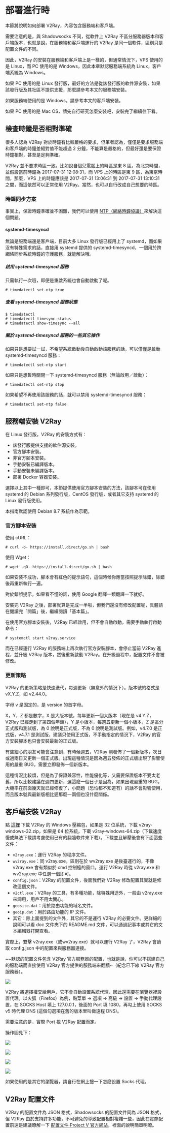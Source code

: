 # 部署進行時

本節將說明如何部署 V2Ray，內容包含服務端和客戶端。

需要注意的是，與 Shadowsocks 不同，從軟件上 V2Ray 不區分服務器版本和客戶端版本，也就是說，在服務端和客戶端運行的 V2Ray 是同一個軟件，區別只是配置文件的不同。

因此，V2Ray 的安裝在服務端和客戶端上是一樣的，但通常情況下，VPS 使用的是 Linux，而 PC 使用的是 Windows，因此本章默認服務端系統為 Linux，客戶端系統為 Windows。

如果 PC 使用的是 Linux 發行版，最好的方法是從該發行版的軟件源安裝，如果該發行版及其社區不提供支援，那麼請參考本文的服務端安裝。

如果服務端使用的是 Windows，請參考本文的客戶端安裝。

如果 PC 使用的是 Mac OS，請先自行研究怎麼安裝吧，安裝完了繼續往下看。

## 檢查時鐘是否相對準確

很多人認為 V2Ray 對於時鐘有比較嚴格的要求，但筆者認為，僅僅是要求服務端和客戶端的時鐘差絕對值不能超過 2 分鐘，不能算是嚴格的，但最好還是要保證時鐘相對，甚至是足夠準確。

V2Ray 並不要求時區一致。比如說自個兒電腦上的時區是東 8 區，為北京時間，並假設當前時鐘為 2017-07-31 12:08:31，而 VPS 上的時區是東 9 區，為東京時間，那麼，VPS 上的時鐘應該是 2017-07-31 13:06:31 到 2017-07-31 13:10:31 之間，而這依然可以正常使用 V2Ray。當然，也可以自行改成自己想要的時區。

### 時鐘同步方案

事實上，保證時鐘準確並不困難，我們可以使用 [NTP（網絡時鐘協議）](https://zh.wikipedia.org/wiki/%E7%B6%B2%E8%B7%AF%E6%99%82%E9%96%93%E5%8D%94%E5%AE%9A)來解決這個問題。

#### systemd-timesyncd

無論是服務端還是客戶端，目前大多 Linux 發行版已經用上了 systemd，而如果沒有特殊需求的話，直接用 systemd 提供的 systemd-timesyncd，一個用於跨網絡同步系統時鐘的守護服務，就能解決哦。

##### 啟用 systemd-timesyncd 服務

只需執行一次哦，即便是重啟系統也會自動啟動了呢。

```shell
# timedatectl set-ntp true
```

##### 查看 systemd-timesyncd 服務狀態

```shell
$ timedatectl
# timedatectl timesync-status
# timedatectl show-timesync --all
```

##### 關於 systemd-timesyncd 服務的一些其它操作

如果只是想要試一試，不希望系統啟動後自動啟動該服務的話，可以僅僅是啟動 systemd-timesyncd 服務：

```shell
# timedatectl set-ntp start
```

如果只是想暫時關閉一下 systemd-timesyncd 服務（無論啟用／啟動）：

```shell
# timedatectl set-ntp stop
```

如果希望不再使用該服務的話，就可以禁用 systemd-timesyncd 服務：

```shell
# timedatectl set-ntp false
```

## 服務端安裝 V2Ray

在 Linux 發行版，V2Ray 的安裝方式有：

* 該發行版提供支援的軟件源安裝。
* 官方腳本安裝。
* 非官方腳本安裝。
* 手動安裝已編譯版本。
* 手動安裝未編譯版本。
* 部署 Docker 容器安裝。

選擇以上其中一種即可，本節提供使用官方腳本安裝的方法，該腳本可在使用 systemd 的 Debian 系列發行版，CentOS 發行版，或者其它支持 systemd 的 Linux 發行版使用。

本指南默認使用 Debian 8.7 系統作為示範。

### 官方腳本安裝

使用 cURL：

```shell
# curl -o- https://install.direct/go.sh | bash
```

使用 Wget：

```shell
# wget -qO- https://install.direct/go.sh | bash
```

如果安裝不成功，腳本會有紅色的提示語句，這個時候你應當按照提示除錯，除錯後再重新執行一遍。

對於錯誤提示，如果看不懂的話，使用 Google 翻譯一類翻譯一下就好。

安裝完 V2Ray 之後，部署就算是完成一半啦，但我們還沒有修改配置呢，具體請在閱讀完「開篇」後，繼續閱讀「基本篇」。

在使用官方腳本安裝後，V2Ray 已經啟用，但不會自動啟動，需要手動執行啟動命令：

```shell
# systemctl start v2ray.service
```

而在已經運行 V2Ray 的服務端上再次執行官方安裝腳本，會停止當前 V2Ray 進程，並升級 V2Ray 版本，然後重新啟動 V2Ray。在升級過程中，配置文件不會被修改。

### 更新策略

V2Ray 的更新策略是快速迭代，每週更新（無意外的情況下）。版本號的格式是 vX.Y.Z，如 v2.44.0。

字母 v 是固定的，是 version 的首字母。

X，Y，Z 都是數字，X 是大版本號，每年更新一個大版本（現在是 v4.Y.Z，V2Ray 已經走到了第四個年頭），Y 是小版本，每週五更新一個小版本，Z 是區分正式版和測試版，為 0 說明是正式版，不為 0 說明是測試版。例如，v4.7.0 是正式版，v4.7.1 是測試版，建議只使用正式版，不手動指定的情況下，V2Ray 的官方安裝腳本也只會安裝最新的正式版。

有些細心的朋友可能會注意到，有時候週五，V2Ray 剛發佈了一個新版本，次日或過兩日又更新一個正式版。出現這種情況是因為週五發佈的正式版出現了影響使用的嚴重 BUG，需要立即發佈一個新版本。

這種情況比較煩，但是為了保證兼容性，性能優化等，又需要保證版本不要太老舊，所以比較建議在週四更新，選這麼一個日子是因為，如果出現嚴重的 BUG，大機率在前面幾天就已經修復了，小問題（恐怕都不知道有）的話不會影響使用，而且版本號與最新版相比遲那麼一兩個也沒什麼關係。

## 客戶端安裝 V2Ray

點 [這裡](https://github.com/v2ray/v2ray-core/releases) 下載 V2Ray 的 Windows 壓縮包，如果是 32 位系統，下載 v2ray-windows-32.zip，如果是 64 位系統，下載 v2ray-windows-64.zip（下載速度慢或無法下載請考慮使用已有的翻牆軟件來下載）。下載並且解壓後會有下面這些文件：


* `v2ray.exe`：運行 V2Ray 的程序文件。
* `wv2ray.exe`：同 v2ray.exe，區別在於 wv2ray.exe 是後臺運行的，不像 v2ray.exe 會有類似於 cmd 控制檯的窗口。運行 V2Ray 時從 v2ray.exe 和 wv2ray.exe 中任選一個即可。
* `config.json`：V2Ray 的配置文件，後面我們對 V2Ray 修改配置其實就是修改這個文件。
* `v2ctl.exe`：V2Ray 的工具，有多種功能，除特殊用途外，一般由 v2ray.exe 來調用，用戶不用太關心。
* `geosite.dat`：用於路由功能的域名文件。
* `geoip.dat`：用於路由功能的 IP 文件。
* 其它：除上面提到的文件外，其它的不是運行 V2Ray 的必要文件。更詳細的說明可以看 doc 文件夾下的 README.md 文件，可以通過記事本或其它的文本編輯器打開查看。

實際上，雙擊 v2ray.exe（或wv2ray.exe）就可以運行 V2Ray 了，V2Ray 會讀取 config.json 中的配置來與服務器連接。

~~默認的配置文件包含 V2Ray 官方服務器的配置，也就是說，你可以不搭建自己的服務端而直接使用 V2Ray 官方提供的服務端來翻牆~（紀念已下線 V2Ray 官方服務器）。

![](../resource/images/v2rayrunnig.png)

V2Ray 將選擇權交給用戶，它不會自動設置系統代理，因此還需要在瀏覽器裡設置代理。以火狐（Firefox）為例，點菜單 -> 選項 -> 高級 -> 設置 -> 手動代理設置，在 SOCKS Host 填上 127.0.0.1，後面的 Port 填 1080，再勾上使用 SOCKS v5 時代理 DNS (這個勾選項在舊的版本里叫做遠程 DNS)。

需要注意的是，實際 Port 視 V2Ray 配置而定。

操作圖見下：

![](../resource/images/firefox_proxy_setting1.png)

![](../resource/images/firefox_proxy_setting2.png)

![](../resource/images/firefox_proxy_setting3.png)

![](../resource/images/firefox_proxy_setting4.png)

如果使用的是其它的瀏覽器，請自行在網上搜一下怎麼設置 Socks 代理。

## V2Ray 配置文件

V2Ray 的配置文件為 JSON 格式，Shadowsocks 的配置文件同為 JSON 格式，但 V2Ray 由於支持許多功能，不可避免的導致配置相對複雜一些，因此在實際配置前還是建議瞭解一下 [配置文件·Project V 官方網站](https://www.v2ray.com/chapter_02/)，裡面的說明簡單明瞭。

